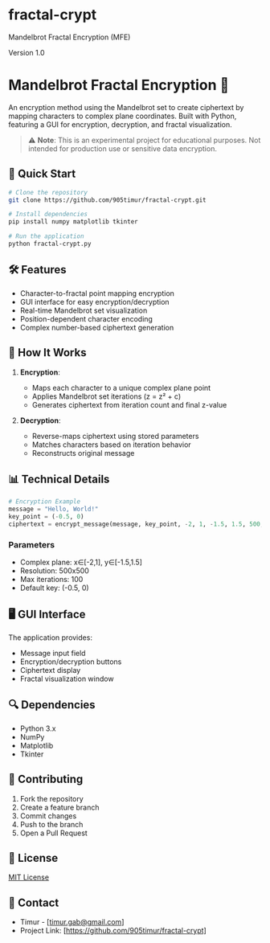 # fractal-crypt

Mandelbrot Fractal Encryption (MFE)

Version 1.0

# Mandelbrot Fractal Encryption 🔐

An encryption method using the Mandelbrot set to create ciphertext by mapping characters to complex plane coordinates. Built with Python, featuring a GUI for encryption, decryption, and fractal visualization.

> ⚠️ **Note**: This is an experimental project for educational purposes. Not intended for production use or sensitive data encryption.

## 🚀 Quick Start

```bash
# Clone the repository
git clone https://github.com/905timur/fractal-crypt.git

# Install dependencies
pip install numpy matplotlib tkinter

# Run the application
python fractal-crypt.py
```

## 🛠️ Features

- Character-to-fractal point mapping encryption
- GUI interface for easy encryption/decryption
- Real-time Mandelbrot set visualization
- Position-dependent character encoding
- Complex number-based ciphertext generation

## 🔧 How It Works

1. **Encryption**:
   - Maps each character to a unique complex plane point
   - Applies Mandelbrot set iterations (z = z² + c)
   - Generates ciphertext from iteration count and final z-value

2. **Decryption**:
   - Reverse-maps ciphertext using stored parameters
   - Matches characters based on iteration behavior
   - Reconstructs original message

## 📊 Technical Details

```python
# Encryption Example
message = "Hello, World!"
key_point = (-0.5, 0)
ciphertext = encrypt_message(message, key_point, -2, 1, -1.5, 1.5, 500, 500, 100)
```

### Parameters
- Complex plane: x∈[-2,1], y∈[-1.5,1.5]
- Resolution: 500x500
- Max iterations: 100
- Default key: (-0.5, 0)

## 🖥️ GUI Interface

The application provides:
- Message input field
- Encryption/decryption buttons
- Ciphertext display
- Fractal visualization window

## 🔍 Dependencies

- Python 3.x
- NumPy
- Matplotlib
- Tkinter

## 🤝 Contributing

1. Fork the repository
2. Create a feature branch
3. Commit changes
4. Push to the branch
5. Open a Pull Request

## 📝 License

[MIT License](LICENSE)

## 🔗 Contact

- Timur - [timur.gab@gmail.com]
- Project Link: [https://github.com/905timur/fractal-crypt]
